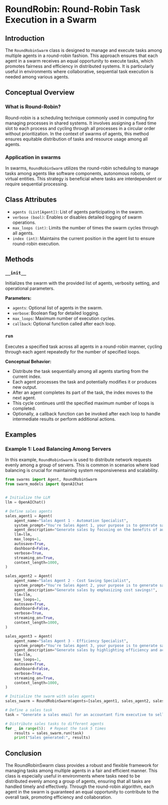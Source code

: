 # RoundRobin: Round-Robin Task Execution in a Swarm

## Introduction

The `RoundRobinSwarm` class is designed to manage and execute tasks among multiple agents in a round-robin fashion. This approach ensures that each agent in a swarm receives an equal opportunity to execute tasks, which promotes fairness and efficiency in distributed systems. It is particularly useful in environments where collaborative, sequential task execution is needed among various agents.

## Conceptual Overview

### What is Round-Robin?

Round-robin is a scheduling technique commonly used in computing for managing processes in shared systems. It involves assigning a fixed time slot to each process and cycling through all processes in a circular order without prioritization. In the context of swarms of agents, this method ensures equitable distribution of tasks and resource usage among all agents.

### Application in swarms

In swarms, `RoundRobinSwarm` utilizes the round-robin scheduling to manage tasks among agents like software components, autonomous robots, or virtual entities. This strategy is beneficial where tasks are interdependent or require sequential processing.

## Class Attributes

- `agents (List[Agent])`: List of agents participating in the swarm.
- `verbose (bool)`: Enables or disables detailed logging of swarm operations.
- `max_loops (int)`: Limits the number of times the swarm cycles through all agents.
- `index (int)`: Maintains the current position in the agent list to ensure round-robin execution.

## Methods

### `__init__`

Initializes the swarm with the provided list of agents, verbosity setting, and operational parameters.

**Parameters:**

- `agents`: Optional list of agents in the swarm.
- `verbose`: Boolean flag for detailed logging.
- `max_loops`: Maximum number of execution cycles.
- `callback`: Optional function called after each loop.

### `run`

Executes a specified task across all agents in a round-robin manner, cycling through each agent repeatedly for the number of specified loops.

**Conceptual Behavior:**

- Distribute the task sequentially among all agents starting from the current index.
- Each agent processes the task and potentially modifies it or produces new output.
- After an agent completes its part of the task, the index moves to the next agent.
- This cycle continues until the specified maximum number of loops is completed.
- Optionally, a callback function can be invoked after each loop to handle intermediate results or perform additional actions.

## Examples

### Example 1: Load Balancing Among Servers

In this example, `RoundRobinSwarm` is used to distribute network requests evenly among a group of servers. This is common in scenarios where load balancing is crucial for maintaining system responsiveness and scalability.

```python
from swarms import Agent, RoundRobinSwarm
from swarm_models import OpenAIChat


# Initialize the LLM
llm = OpenAIChat()

# Define sales agents
sales_agent1 = Agent(
    agent_name="Sales Agent 1 - Automation Specialist",
    system_prompt="You're Sales Agent 1, your purpose is to generate sales for a company by focusing on the benefits of automating accounting processes!",
    agent_description="Generate sales by focusing on the benefits of automation!",
    llm=llm,
    max_loops=1,
    autosave=True,
    dashboard=False,
    verbose=True,
    streaming_on=True,
    context_length=1000,
)

sales_agent2 = Agent(
    agent_name="Sales Agent 2 - Cost Saving Specialist",
    system_prompt="You're Sales Agent 2, your purpose is to generate sales for a company by emphasizing the cost savings of using swarms of agents!",
    agent_description="Generate sales by emphasizing cost savings!",
    llm=llm,
    max_loops=1,
    autosave=True,
    dashboard=False,
    verbose=True,
    streaming_on=True,
    context_length=1000,
)

sales_agent3 = Agent(
    agent_name="Sales Agent 3 - Efficiency Specialist",
    system_prompt="You're Sales Agent 3, your purpose is to generate sales for a company by highlighting the efficiency and accuracy of our swarms of agents in accounting processes!",
    agent_description="Generate sales by highlighting efficiency and accuracy!",
    llm=llm,
    max_loops=1,
    autosave=True,
    dashboard=False,
    verbose=True,
    streaming_on=True,
    context_length=1000,
)

# Initialize the swarm with sales agents
sales_swarm = RoundRobinSwarm(agents=[sales_agent1, sales_agent2, sales_agent3], verbose=True)

# Define a sales task
task = "Generate a sales email for an accountant firm executive to sell swarms of agents to automate their accounting processes."

# Distribute sales tasks to different agents
for _ in range(5):  # Repeat the task 5 times
    results = sales_swarm.run(task)
    print("Sales generated:", results)
```

## Conclusion

The RoundRobinSwarm class provides a robust and flexible framework for managing tasks among multiple agents in a fair and efficient manner. This class is especially useful in environments where tasks need to be distributed evenly among a group of agents, ensuring that all tasks are handled timely and effectively. Through the round-robin algorithm, each agent in the swarm is guaranteed an equal opportunity to contribute to the overall task, promoting efficiency and collaboration.
